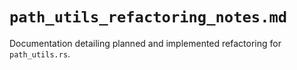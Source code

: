 # `path_utils_refactoring_notes.md`

Documentation detailing planned and implemented refactoring for `path_utils.rs`.